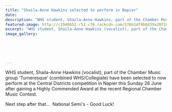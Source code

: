 ```yaml
---
title: "Shaila-Anne Hawkins selected to perform in Napier"
date: 
description: "WHS student, Shaila-Anne Hawkins, part of the Chamber Music group ‘Turneresque’ (combined WHS/Collegiate) have been selected to now perform at the Central Districts competition in Napier this Sunday.."
featured-image: http://c1940652.r52.cf0.rackcdn.com/576b1df9b8d39a20710001b4/Shaila-Anne-Award-chamber-music.jpg
excerpt: "WHS student, Shaila-Anne Hawkins (vocalist), part of the Chamber Music group ‘Turneresque’ (combined WHS/Collegiate) have been selected to now perform at the Central Districts competition in Napier this Sunday 26 June 2016."
image_gallery:
    
    
    
    
    
---
```


<p>WHS student, Shaila-Anne Hawkins <span>(vocalist)</span>, part of the Chamber Music group&nbsp;<span>&lsquo;Turneresque&rsquo;</span>&nbsp;(combined WHS/Collegiate) have been selected to now perform at the Central Districts competition in Napier this Sunday 26 June after gaining a Highly Commended Award at the recent Regional Chamber Music Contest.</p>
<p>Next step after that... &nbsp;National Semi's - Good Luck!</p>

